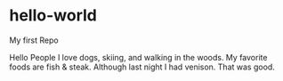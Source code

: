 # hello-world
My first Repo

Hello People
I love dogs, skiing, and walking in the woods.
My favorite foods are fish & steak.
Although last night I had venison.
That was good.
